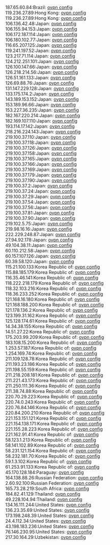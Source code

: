 187.65.60.84:Brazil: [ovpn config](vpn/187_65_60_84.ovpn)  
119.236.27.89:Hong Kong: [ovpn config](vpn/119_236_27_89.ovpn)  
119.236.27.89:Hong Kong: [ovpn config](vpn/119_236_27_89.ovpn)  
106.136.42.48:Japan: [ovpn config](vpn/106_136_42_48.ovpn)  
106.155.94.153:Japan: [ovpn config](vpn/106_155_94_153.ovpn)  
106.172.187.114:Japan: [ovpn config](vpn/106_172_187_114.ovpn)  
106.180.102.77:Japan: [ovpn config](vpn/106_180_102_77.ovpn)  
116.65.207.125:Japan: [ovpn config](vpn/116_65_207_125.ovpn)  
119.241.197.52:Japan: [ovpn config](vpn/119_241_197_52.ovpn)  
123.217.71.114:Japan: [ovpn config](vpn/123_217_71_114.ovpn)  
124.212.251.101:Japan: [ovpn config](vpn/124_212_251_101.ovpn)  
126.100.147.66:Japan: [ovpn config](vpn/126_100_147_66.ovpn)  
126.218.214.56:Japan: [ovpn config](vpn/126_218_214_56.ovpn)  
126.51.161.133:Japan: [ovpn config](vpn/126_51_161_133.ovpn)  
126.69.88.76:Japan: [ovpn config](vpn/126_69_88_76.ovpn)  
131.147.229.128:Japan: [ovpn config](vpn/131_147_229_128.ovpn)  
133.175.174.2:Japan: [ovpn config](vpn/133_175_174_2.ovpn)  
143.189.153.152:Japan: [ovpn config](vpn/143_189_153_152.ovpn)  
153.189.96.66:Japan: [ovpn config](vpn/153_189_96_66.ovpn)  
153.227.36.235:Japan: [ovpn config](vpn/153_227_36_235.ovpn)  
182.167.220.214:Japan: [ovpn config](vpn/182_167_220_214.ovpn)  
182.169.107.110:Japan: [ovpn config](vpn/182_169_107_110.ovpn)  
193.114.17.142:Japan: [ovpn config](vpn/193_114_17_142.ovpn)  
218.216.224.143:Japan: [ovpn config](vpn/218_216_224_143.ovpn)  
219.100.37.110:Japan: [ovpn config](vpn/219_100_37_110.ovpn)  
219.100.37.118:Japan: [ovpn config](vpn/219_100_37_118.ovpn)  
219.100.37.126:Japan: [ovpn config](vpn/219_100_37_126.ovpn)  
219.100.37.158:Japan: [ovpn config](vpn/219_100_37_158.ovpn)  
219.100.37.165:Japan: [ovpn config](vpn/219_100_37_165.ovpn)  
219.100.37.166:Japan: [ovpn config](vpn/219_100_37_166.ovpn)  
219.100.37.169:Japan: [ovpn config](vpn/219_100_37_169.ovpn)  
219.100.37.179:Japan: [ovpn config](vpn/219_100_37_179.ovpn)  
219.100.37.190:Japan: [ovpn config](vpn/219_100_37_190.ovpn)  
219.100.37.2:Japan: [ovpn config](vpn/219_100_37_2.ovpn)  
219.100.37.24:Japan: [ovpn config](vpn/219_100_37_24.ovpn)  
219.100.37.29:Japan: [ovpn config](vpn/219_100_37_29.ovpn)  
219.100.37.54:Japan: [ovpn config](vpn/219_100_37_54.ovpn)  
219.100.37.56:Japan: [ovpn config](vpn/219_100_37_56.ovpn)  
219.100.37.81:Japan: [ovpn config](vpn/219_100_37_81.ovpn)  
219.100.37.90:Japan: [ovpn config](vpn/219_100_37_90.ovpn)  
219.102.5.75:Japan: [ovpn config](vpn/219_102_5_75.ovpn)  
219.98.16.16:Japan: [ovpn config](vpn/219_98_16_16.ovpn)  
222.229.248.87:Japan: [ovpn config](vpn/222_229_248_87.ovpn)  
27.94.92.178:Japan: [ovpn config](vpn/27_94_92_178.ovpn)  
49.104.38.11:Japan: [ovpn config](vpn/49_104_38_11.ovpn)  
60.110.212.58:Japan: [ovpn config](vpn/60_110_212_58.ovpn)  
60.157.107.126:Japan: [ovpn config](vpn/60_157_107_126.ovpn)  
60.39.58.120:Japan: [ovpn config](vpn/60_39_58_120.ovpn)  
115.21.100.133:Korea Republic of: [ovpn config](vpn/115_21_100_133.ovpn)  
115.88.185.179:Korea Republic of: [ovpn config](vpn/115_88_185_179.ovpn)  
116.35.46.141:Korea Republic of: [ovpn config](vpn/116_35_46_141.ovpn)  
118.222.218.179:Korea Republic of: [ovpn config](vpn/118_222_218_179.ovpn)  
118.32.103.216:Korea Republic of: [ovpn config](vpn/118_32_103_216.ovpn)  
118.36.233.252:Korea Republic of: [ovpn config](vpn/118_36_233_252.ovpn)  
121.168.16.180:Korea Republic of: [ovpn config](vpn/121_168_16_180.ovpn)  
121.168.188.200:Korea Republic of: [ovpn config](vpn/121_168_188_200.ovpn)  
121.178.136.2:Korea Republic of: [ovpn config](vpn/121_178_136_2.ovpn)  
123.199.31.162:Korea Republic of: [ovpn config](vpn/123_199_31_162.ovpn)  
125.128.174.61:Korea Republic of: [ovpn config](vpn/125_128_174_61.ovpn)  
14.34.38.155:Korea Republic of: [ovpn config](vpn/14_34_38_155.ovpn)  
14.51.27.22:Korea Republic of: [ovpn config](vpn/14_51_27_22.ovpn)  
175.203.99.209:Korea Republic of: [ovpn config](vpn/175_203_99_209.ovpn)  
183.108.15.200:Korea Republic of: [ovpn config](vpn/183_108_15_200.ovpn)  
1.253.57.187:Korea Republic of: [ovpn config](vpn/1_253_57_187.ovpn)  
1.254.169.74:Korea Republic of: [ovpn config](vpn/1_254_169_74.ovpn)  
211.109.128.78:Korea Republic of: [ovpn config](vpn/211_109_128_78.ovpn)  
211.193.23.186:Korea Republic of: [ovpn config](vpn/211_193_23_186.ovpn)  
211.198.55.159:Korea Republic of: [ovpn config](vpn/211_198_55_159.ovpn)  
211.218.208.181:Korea Republic of: [ovpn config](vpn/211_218_208_181.ovpn)  
211.221.43.173:Korea Republic of: [ovpn config](vpn/211_221_43_173.ovpn)  
211.250.111.36:Korea Republic of: [ovpn config](vpn/211_250_111_36.ovpn)  
211.38.74.88:Korea Republic of: [ovpn config](vpn/211_38_74_88.ovpn)  
220.70.29.223:Korea Republic of: [ovpn config](vpn/220_70_29_223.ovpn)  
220.74.0.243:Korea Republic of: [ovpn config](vpn/220_74_0_243.ovpn)  
220.76.84.146:Korea Republic of: [ovpn config](vpn/220_76_84_146.ovpn)  
220.84.200.210:Korea Republic of: [ovpn config](vpn/220_84_200_210.ovpn)  
221.153.151.121:Korea Republic of: [ovpn config](vpn/221_153_151_121.ovpn)  
221.154.138.171:Korea Republic of: [ovpn config](vpn/221_154_138_171.ovpn)  
221.155.28.223:Korea Republic of: [ovpn config](vpn/221_155_28_223.ovpn)  
221.162.91.41:Korea Republic of: [ovpn config](vpn/221_162_91_41.ovpn)  
58.123.1.213:Korea Republic of: [ovpn config](vpn/58_123_1_213.ovpn)  
58.141.102.89:Korea Republic of: [ovpn config](vpn/58_141_102_89.ovpn)  
58.231.121.154:Korea Republic of: [ovpn config](vpn/58_231_121_154.ovpn)  
58.232.181.70:Korea Republic of: [ovpn config](vpn/58_232_181_70.ovpn)  
59.1.3.102:Korea Republic of: [ovpn config](vpn/59_1_3_102.ovpn)  
61.253.91.133:Korea Republic of: [ovpn config](vpn/61_253_91_133.ovpn)  
45.170.128.184:Paraguay: [ovpn config](vpn/45_170_128_184.ovpn)  
164.138.88.26:Russian Federation: [ovpn config](vpn/164_138_88_26.ovpn)  
2.60.92.100:Russian Federation: [ovpn config](vpn/2_60_92_100.ovpn)  
165.73.28.219:South Africa: [ovpn config](vpn/165_73_28_219.ovpn)  
184.82.41.129:Thailand: [ovpn config](vpn/184_82_41_129.ovpn)  
49.228.104.94:Thailand: [ovpn config](vpn/49_228_104_94.ovpn)  
134.16.111.244:United States: [ovpn config](vpn/134_16_111_244.ovpn)  
136.23.35.69:United States: [ovpn config](vpn/136_23_35_69.ovpn)  
173.198.248.39:United States: [ovpn config](vpn/173_198_248_39.ovpn)  
24.4.112.34:United States: [ovpn config](vpn/24_4_112_34.ovpn)  
43.198.183.236:United States: [ovpn config](vpn/43_198_183_236.ovpn)  
76.146.230.95:United States: [ovpn config](vpn/76_146_230_95.ovpn)  
217.30.164.29:Uzbekistan: [ovpn config](vpn/217_30_164_29.ovpn)  
